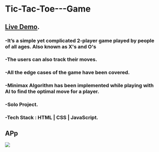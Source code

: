 # Tic-Tac-Toe---Game
## [Live Demo](https://tictactoe-by-bhanuprathapgoud.netlify.app/).
### -It’s a simple yet complicated 2-player game played by people of all ages. Also known as X's and O's
### -The users can also track their moves.
### -All the edge cases of the game have been covered.
### -Minimax Algorithm has been implemented while playing with AI to find the optimal move for a player.
### -Solo Project.
### -Tech Stack : HTML | CSS | JavaScript.



## APp
[<img src="https://bhanuprathapgoud-porfolio.netlify.app/images/tik.png">](https://tictactoe-by-bhanuprathapgoud.netlify.app/)
